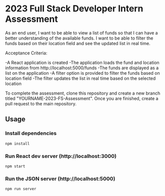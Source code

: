 # 2023 Full Stack Developer Intern Assessment

As an end user, I want to be able to view a list of funds so that I can have a better understanding of the available funds. I want to be able to filter the funds based on their location field and see the updated list in real time.

Acceptance Criteria:

-A React application is created
-The application loads the fund and location information from http://localhost:5000/funds
-The funds are displayed as a list on the application
-A filter option is provided to filter the funds based on location field
-The filter updates the list in real time based on the selected location

To complete the assessment, clone this repository and create a new branch titled "YOURNAME-2023-FS-Assessment". Once you are finished, create a pull request to the main repository.

## Usage

### Install dependencies

```
npm install
```

### Run React dev server (http://localhost:3000)

```
npm start
```

### Run the JSON server (http://localhost:5000)

```
npm run server
```
